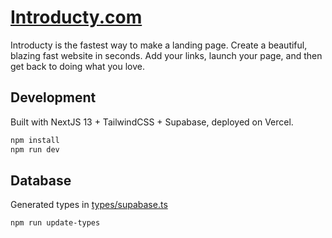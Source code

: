 # [Introducty.com](https://introducty.com)

Introducty is the fastest way to make a landing page. Create a beautiful, blazing fast website in seconds. Add your links, launch your page, and then get back to doing what you love. 

## Development

Built with NextJS 13 + TailwindCSS + Supabase, deployed on Vercel.

```sh
npm install
npm run dev
```

## Database

Generated types in [types/supabase.ts](types/supabase.ts)

```sh
npm run update-types
```
